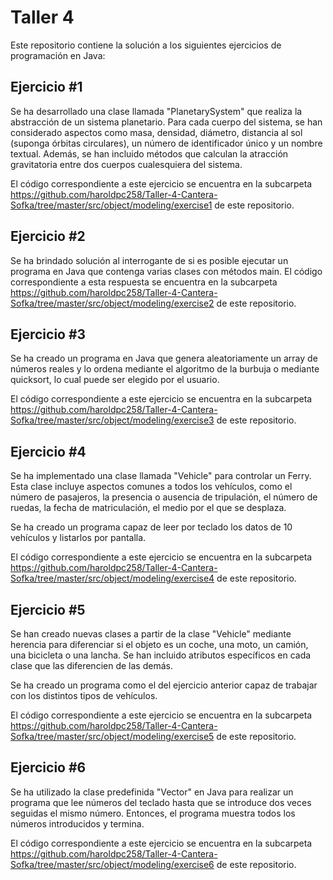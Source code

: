 # **Taller 4**

Este repositorio contiene la solución a los siguientes ejercicios de programación en Java:

## Ejercicio #1
Se ha desarrollado una clase llamada "PlanetarySystem" que realiza la abstracción de un sistema planetario.
Para cada cuerpo del sistema, se han considerado aspectos como masa, densidad, diámetro, distancia al sol (suponga órbitas circulares), 
un número de identificador único y un nombre textual. Además, se han incluido métodos que calculan la atracción gravitatoria entre dos 
cuerpos cualesquiera del sistema.

El código correspondiente a este ejercicio se encuentra en la subcarpeta 
https://github.com/haroldpc258/Taller-4-Cantera-Sofka/tree/master/src/object/modeling/exercise1 de este repositorio.

## Ejercicio #2
Se ha brindado solución al interrogante de si es posible ejecutar un programa en Java que contenga varias clases con métodos main.
El código correspondiente a esta respuesta se encuentra en la subcarpeta 
https://github.com/haroldpc258/Taller-4-Cantera-Sofka/tree/master/src/object/modeling/exercise2 de este repositorio.

## Ejercicio #3
Se ha creado un programa en Java que genera aleatoriamente un array de números reales y lo ordena mediante el algoritmo de la burbuja
o mediante quicksort, lo cual puede ser elegido por el usuario.

El código correspondiente a este ejercicio se encuentra en la subcarpeta 
https://github.com/haroldpc258/Taller-4-Cantera-Sofka/tree/master/src/object/modeling/exercise3 de este repositorio.

## Ejercicio #4
Se ha implementado una clase llamada "Vehicle" para controlar un Ferry. Esta clase incluye aspectos comunes a todos los vehículos, 
como el número de pasajeros, la presencia o ausencia de tripulación, el número de ruedas, la fecha de matriculación, 
el medio por el que se desplaza.

Se ha creado un programa capaz de leer por teclado los datos de 10 vehículos y listarlos por pantalla.

El código correspondiente a este ejercicio se encuentra en la subcarpeta 
https://github.com/haroldpc258/Taller-4-Cantera-Sofka/tree/master/src/object/modeling/exercise4 de este repositorio.

## Ejercicio #5
Se han creado nuevas clases a partir de la clase "Vehicle" mediante herencia para diferenciar si el objeto es un coche, una moto, 
un camión, una bicicleta o una lancha. Se han incluido atributos específicos en cada clase que las diferencien de las demás.

Se ha creado un programa como el del ejercicio anterior capaz de trabajar con los distintos tipos de vehículos.

El código correspondiente a este ejercicio se encuentra en la subcarpeta
https://github.com/haroldpc258/Taller-4-Cantera-Sofka/tree/master/src/object/modeling/exercise5 de este repositorio.

## Ejercicio #6
Se ha utilizado la clase predefinida "Vector" en Java para realizar un programa que lee números del teclado hasta que se introduce
dos veces seguidas el mismo número. Entonces, el programa muestra todos los números introducidos y termina.

El código correspondiente a este ejercicio se encuentra en la subcarpeta
https://github.com/haroldpc258/Taller-4-Cantera-Sofka/tree/master/src/object/modeling/exercise6 de este repositorio.
